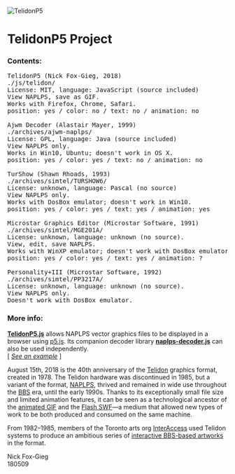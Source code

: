 ![TelidonP5](/rosetta_stone/cover/screenshots/shark.gif)
# TelidonP5 Project

### Contents:
<pre>
TelidonP5 (Nick Fox-Gieg, 2018)
./js/telidon/
License: MIT, language: JavaScript (source included)
View NAPLPS, save as GIF.
Works with Firefox, Chrome, Safari.
position: yes / color: no / text: no / animation: no

Ajwm Decoder (Alastair Mayer, 1999)
./archives/ajwm-naplps/
License: GPL, language: Java (source included)
View NAPLPS only.
Works in Win10, Ubuntu; doesn't work in OS X.
position: yes / color: yes / text: no / animation: no

TurShow (Shawn Rhoads, 1993)
./archives/simtel/TURSHOW6/
License: unknown, language: Pascal (no source)
View NAPLPS only.
Works with DosBox emulator; doesn't work in Win10.
position: yes / color: yes / text: yes / animation: yes

Microstar Graphics Editor (Microstar Software, 1991)
./archives/simtel/MGE201A/
License: unknown, language: unknown (no source).
View, edit, save NAPLPS.
Works with WinXP emulator; doesn't work with DosBox emulator.
position: yes / color: yes / text: yes / animation: ?

Personality+III (Microstar Software, 1992)
./archives/simtel/PP3217A/
License: unknown, language: unknown (no source).
View NAPLPS only.
Doesn't work with DosBox emulator.
</pre>

### More info:
<p>
	<b><a href="https://github.com/n1ckfg/Telidon/blob/master/js/telidon/TelidonP5.js">TelidonP5.js</a></b> allows NAPLPS vector graphics files to be displayed in a browser using <a href="https://p5js.org/">p5.js</a>. Its companion decoder library <b><a href="https://github.com/n1ckfg/Telidon/blob/master/js/telidon/naplps-decoder.js">naplps-decoder.js</a></b> can also be used independently.<br/>
	[ <a href="https://n1ckfg.github.io/Telidon/"><i>See an example</i></a> ]
</p>
<p>
	August 15th, 2018 is the 40th anniversary of the <a href="https://en.wikipedia.org/wiki/Telidon">Telidon</a> graphics format, created in 1978. The Telidon hardware was discontinued in 1985, but a variant of the format, <a href="https://en.wikipedia.org/wiki/NAPLPS">NAPLPS</a>, thrived and remained in wide use throughout the <a href="https://en.wikipedia.org/wiki/Bulletin_board_system">BBS</a> era, until the early 1990s. Thanks to its exceptionally small file size and limited animation features, it can be seen as a technological ancestor of the <a href="https://en.wikipedia.org/wiki/GIF#Animated_GIF">animated GIF</a> and the <a href="https://en.wikipedia.org/wiki/SWF">Flash SWF</a>&mdash;a medium that allowed new types of work to be both produced and consumed on the same machine.
</p>
<p>
	From 1982&ndash;1985, members of the Toronto arts org <a href="http://interaccess.org/">InterAccess</a> used Telidon systems to produce an ambitious series of <a href="https://motherboard.vice.com/en_us/article/ezveak/the-original-net-artists">interactive BBS-based artworks</a> in the format.
</p>		
<p>
	Nick Fox-Gieg<br/>
	180509
</p>